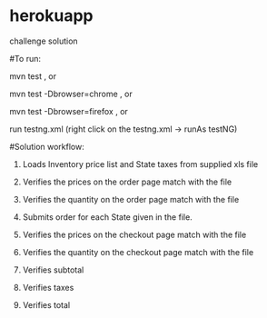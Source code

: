 # herokuapp
challenge solution

#To run: 

mvn test , or 

mvn test -Dbrowser=chrome , or

mvn test -Dbrowser=firefox , or

run testng.xml (right click on the testng.xml -> runAs testNG)

#Solution workflow:

1. Loads Inventory price list and State taxes from supplied xls file

2. Verifies the prices on the order page match with the file

3. Verifies the quantity on the order page match with the file

4. Submits order for each State given in the file.

5. Verifies the prices on the checkout page match with the file

6. Verifies the quantity on the checkout page match with the file

7. Verifies subtotal

8. Verifies taxes

9. Verifies total
